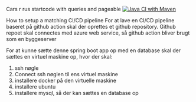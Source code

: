 Cars r rus startcode with queries and pageable
[![Java CI with Maven](https://github.com/MichaelDyvad/cars-startcode-queries/actions/workflows/maven.yml/badge.svg)](https://github.com/MichaelDyvad/cars-startcode-queries/actions/workflows/maven.yml)

How to setup a matching CI/CD pipeline
For at lave en CI/CD pipeline baseret på github action skal der oprettes et github repository.
Github repoet skal connectes med azure web service, så github action bliver brugt som en byggeserver


For at kunne sætte denne spring boot app op med en database skal der sættes en virtuel maskine op, hvor der skal:
1. ssh nøgle
2. Connect ssh nøglen til ens virtuel maskine
3. installere docker på den virtuelle maskine
4. installere ubuntu
5. installere mysql, så der kan sættes en database op


